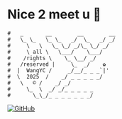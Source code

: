 # Nice 2 meet u 👋
```
#   _       __        __        __
#   \_ \_   \_ \_   _/  \_   _/ _/
#     \   \   \_ \_/ _/\_ \_/ _/
#     \ all \   \___/    \___/
#    /rights \    \_ \__/ _/
#   /reserved |     \_  _/    ✿
#  |  WangYC /     _/__/_ _ _`|'
#  \  2025  /    _/ _ _ _ _ _/
#   \   © /    _/ _/
#     \_  \  _/ _/_ _ _ _ _
#       \_\_/_ _ _ _ _ _ _/
```
[![GitHub](https://img.shields.io/badge/dynamic/json?logo=github&label=GitHub&labelColor=495867&color=495867&query=%24.data.totalSubs&url=https%3A%2F%2Fapi.spencerwoo.com%2Fsubstats%2F%3Fsource%3Dgithub%26queryKey%3Dhayschan&style=flat-square)](https://github.com/WangYC-99)

<!-- [![我的 GitHub 数据](https://github-readme-stats.vercel.app/api?username=WangYC-99)]() -->


<!--
**WangYC-99/WangYC-99** is a ✨ _special_ ✨ repository because its `README.md` (this file) appears on your GitHub profile.

Here are some ideas to get you started:

- 🔭 I’m currently working on ...
- 🌱 I’m currently learning ...
- 👯 I’m looking to collaborate on ...
- 🤔 I’m looking for help with ...
- 💬 Ask me about ...
- 📫 How to reach me: ...
- 😄 Pronouns: ...
- ⚡ Fun fact: ...
-->
